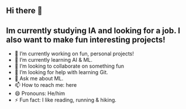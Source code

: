 ## Hi there 👋
## Im currently studying IA and looking for a job. I also want to make fun interesting projects!

- 🔭 I’m currently working on fun, personal projects!
- 🌱 I’m currently learning AI & ML.
- 👯 I’m looking to collaborate on something fun
- 🤔 I’m looking for help with learning Git.
- 💬 Ask me about ML.
- 📫 How to reach me: here
- 😄 Pronouns: He/him
- ⚡ Fun fact: I like reading, running & hiking.

<!--
**a-caamano/a-caamano** is a ✨ _special_ ✨ repository because its `README.md` (this file) appears on your GitHub profile.

Here are some ideas to get you started:

- 🔭 I’m currently working on fun, personal projects!
- 🌱 I’m currently learning AI & ML.
- 👯 I’m looking to collaborate on something fun
- 🤔 I’m looking for help with learning Git.
- 💬 Ask me about ML.
- 📫 How to reach me: here
- 😄 Pronouns: He/him
- ⚡ Fun fact: I like reading, running & hiking.
-->
